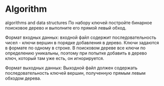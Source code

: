 # Algorithm
algorithms and data structures
По набору ключей постройте бинарное поисковое дерево и выполните его прямой левый обход.

Формат входных данных:
входной файл содержит последовательность чисел - ключи вершин в порядке добавления в дерево. Ключи задаются в формате по одному в строке.
В поисковом дереве все ключи по определению уникальны, поэтому при попытке добавить в дерево ключ, который там уже есть, он игнорируется.

Формат выходных данных:
Выходной файл должен содержать последовательность ключей вершин, полученную прямым левым обходом дерева.
